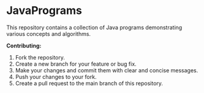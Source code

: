 # JavaPrograms

This repository contains a collection of Java programs demonstrating various concepts and algorithms.

**Contributing:**

1. Fork the repository.
2. Create a new branch for your feature or bug fix.
3. Make your changes and commit them with clear and concise messages.
4. Push your changes to your fork.
5. Create a pull request to the main branch of this repository.